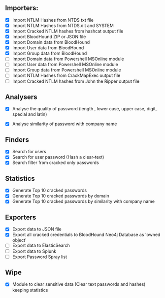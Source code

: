 ## Importers:
* [x] Import NTLM Hashes from NTDS txt file
* [x] Import NTLM Hashes from NTDS.dit and SYSTEM
* [x] Import Cracked NTLM hashes from hashcat output file
* [x] Import BloodHound ZIP or JSON file
* [x] Import Domain data from BloodHound
* [x] Import User data from BloodHound
* [x] Import Group data from BloodHound
* [ ] Import Domain data from Powershell MSOnline module
* [ ] Import User data from Powershell MSOnline module
* [ ] Import Group data from Powershell MSOnline module
* [ ] Import NTLM Hashes from CrackMapExec output file 
* [ ] Import Cracked NTLM hashes from John the Ripper output file

## Analysers
* [x] Analyse the quality of password (length , lower case, upper case, digit, special and latin)
* [x] Analyse similarity of password with company name


## Finders
* [x] Search for users
* [x] Search for user password (Hash a clear-text)
* [x] Search filter from cracked only passwords

## Statistics
* [x] Generate Top 10 cracked passwords 
* [x] Generate Top 10 cracked passwords by domain
* [x] Generate Top 10 cracked passwords by similarity with company name

## Exporters
* [x] Export data to JSON file
* [x] Export all cracked credentials to BloodHound Neo4j Database as 'owned object'
* [ ] Export data to ElasticSearch
* [ ] Export data to Splunk
* [ ] Export Password Spray list

## Wipe
* [x] Module to clear sensitive data (Clear text passwords and hashes) keeping statistics